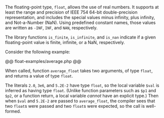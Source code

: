 The floating-point type, `float`, allows the use of real numbers. It supports at least the range and precision of IEEE 754 64-bit double-precision
representation, and includes the special values minus infinity, plus infinity, and Not-a-Number (NaN).  Using predefined constant names, those
values are written as `-INF`, `INF`, and `NAN`, respectively.

The library functions `is_finite`, `is_infinite`, and `is_nan` indicate if a given floating-point value is finite, infinite, or a NaN, respectively.

Consider the following example:

@@ float-examples/average.php @@

When called, function `average_float` takes two arguments, of type `float`, and returns a value of type `float`.

The literals `2.0`, `3e6`, and `5.2E-2` have type `float`, so the local variable `$val` is inferred as having type `float`. (Unlike function parameters
such as `$p1` and `$p2`, or a function return, a local variable *cannot* have an explicit type.) Then when `$val` and `5.2E-2` are passed to
`average_float`, the compiler sees that two `float`s were passed and two `float`s were expected, so the call is well-formed.
